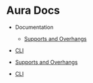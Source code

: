 # Aura Docs 

* Documentation
  * [Supports and Overhangs](supports/)

* [CLI](cli/)

* [Supports and Overhangs](supports/)
* [CLI](cli/)